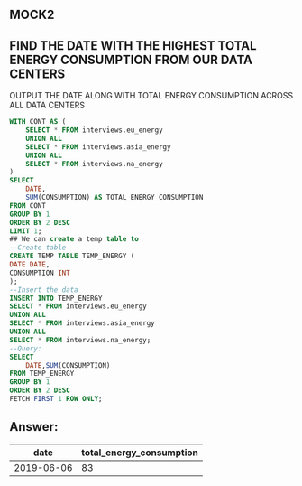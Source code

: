 ## MOCK2
## FIND THE DATE WITH THE HIGHEST TOTAL ENERGY CONSUMPTION FROM OUR DATA CENTERS
OUTPUT THE DATE ALONG WITH TOTAL ENERGY CONSUMPTION ACROSS ALL DATA CENTERS
````sql
WITH CONT AS (
	SELECT * FROM interviews.eu_energy 
	UNION ALL
	SELECT * FROM interviews.asia_energy 
	UNION ALL 
	SELECT * FROM interviews.na_energy 
)
SELECT 
	DATE,
	SUM(CONSUMPTION) AS TOTAL_ENERGY_CONSUMPTION
FROM CONT
GROUP BY 1
ORDER BY 2 DESC
LIMIT 1;
## We can create a temp table to
--Create table
CREATE TEMP TABLE TEMP_ENERGY (
DATE DATE,
CONSUMPTION INT	
);
--Insert the data
INSERT INTO TEMP_ENERGY 
SELECT * FROM interviews.eu_energy 
UNION ALL
SELECT * FROM interviews.asia_energy 
UNION ALL 
SELECT * FROM interviews.na_energy;
--Query:
SELECT 
	DATE,SUM(CONSUMPTION)
FROM TEMP_ENERGY 
GROUP BY 1
ORDER BY 2 DESC
FETCH FIRST 1 ROW ONLY;
````
## Answer: 
| date       | total_energy_consumption |
|------------|-------------------------|
| 2019-06-06 | 83                      |
